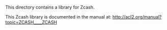 This directory contains a library for Zcash.

This Zcash library is documented in the manual at:
http://acl2.org/manual?topic=ZCASH____ZCASH
